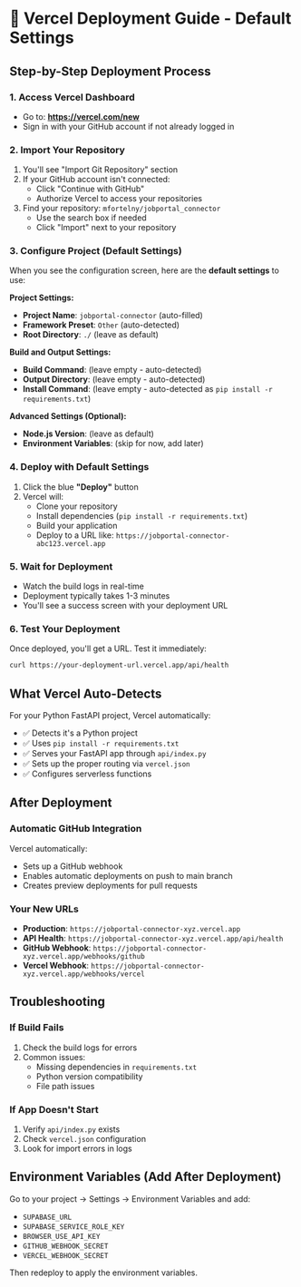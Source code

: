 # 🚀 Vercel Deployment Guide - Default Settings

## Step-by-Step Deployment Process

### 1. Access Vercel Dashboard
- Go to: **https://vercel.com/new**
- Sign in with your GitHub account if not already logged in

### 2. Import Your Repository
1. You'll see "Import Git Repository" section
2. If your GitHub account isn't connected:
   - Click "Continue with GitHub"
   - Authorize Vercel to access your repositories
3. Find your repository: `mfortelny/jobportal_connector`
   - Use the search box if needed
   - Click "Import" next to your repository

### 3. Configure Project (Default Settings)
When you see the configuration screen, here are the **default settings** to use:

**Project Settings:**
- **Project Name**: `jobportal-connector` (auto-filled)
- **Framework Preset**: `Other` (auto-detected)
- **Root Directory**: `./` (leave as default)

**Build and Output Settings:**
- **Build Command**: (leave empty - auto-detected)
- **Output Directory**: (leave empty - auto-detected) 
- **Install Command**: (leave empty - auto-detected as `pip install -r requirements.txt`)

**Advanced Settings (Optional):**
- **Node.js Version**: (leave as default)
- **Environment Variables**: (skip for now, add later)

### 4. Deploy with Default Settings
1. Click the blue **"Deploy"** button
2. Vercel will:
   - Clone your repository
   - Install dependencies (`pip install -r requirements.txt`)
   - Build your application
   - Deploy to a URL like: `https://jobportal-connector-abc123.vercel.app`

### 5. Wait for Deployment
- Watch the build logs in real-time
- Deployment typically takes 1-3 minutes
- You'll see a success screen with your deployment URL

### 6. Test Your Deployment
Once deployed, you'll get a URL. Test it immediately:
```bash
curl https://your-deployment-url.vercel.app/api/health
```

## What Vercel Auto-Detects

For your Python FastAPI project, Vercel automatically:
- ✅ Detects it's a Python project
- ✅ Uses `pip install -r requirements.txt` 
- ✅ Serves your FastAPI app through `api/index.py`
- ✅ Sets up the proper routing via `vercel.json`
- ✅ Configures serverless functions

## After Deployment

### Automatic GitHub Integration
Vercel automatically:
- Sets up a GitHub webhook
- Enables automatic deployments on push to main branch
- Creates preview deployments for pull requests

### Your New URLs
- **Production**: `https://jobportal-connector-xyz.vercel.app`
- **API Health**: `https://jobportal-connector-xyz.vercel.app/api/health`
- **GitHub Webhook**: `https://jobportal-connector-xyz.vercel.app/webhooks/github`
- **Vercel Webhook**: `https://jobportal-connector-xyz.vercel.app/webhooks/vercel`

## Troubleshooting

### If Build Fails
1. Check the build logs for errors
2. Common issues:
   - Missing dependencies in `requirements.txt`
   - Python version compatibility
   - File path issues

### If App Doesn't Start
1. Verify `api/index.py` exists
2. Check `vercel.json` configuration
3. Look for import errors in logs

## Environment Variables (Add After Deployment)

Go to your project → Settings → Environment Variables and add:
- `SUPABASE_URL`
- `SUPABASE_SERVICE_ROLE_KEY`
- `BROWSER_USE_API_KEY`
- `GITHUB_WEBHOOK_SECRET`
- `VERCEL_WEBHOOK_SECRET`

Then redeploy to apply the environment variables.
